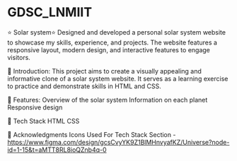 # GDSC_LNMIIT

⭐ Solar system⭐
Designed and developed a personal solar system website to showcase my skills, experience, and projects. The website features a responsive layout, modern design, and interactive features to engage visitors.

📌 Introduction: 
This project aims to create a visually appealing and informative clone of a solar system website. It serves as a learning exercise to practice and demonstrate skills in HTML and CSS.

📌 Features:
Overview of the solar system
Information on each planet
Responsive design

📌 Tech Stack
HTML  CSS 

📌 Acknowledgments
Icons Used For Tech Stack Section - https://www.figma.com/design/gcsCvyYK9Z1BlMHnvyafKZ/Universe?node-id=1-15&t=aMTT8RL8ioQZnb4q-0
